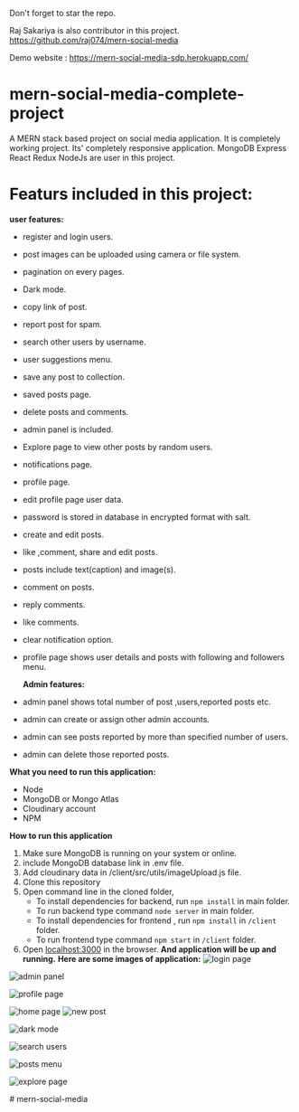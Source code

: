 Don't forget to star the repo.

Raj Sakariya is also contributor in this project.
https://github.com/raj074/mern-social-media

Demo website : https://mern-social-media-sdp.herokuapp.com/
# mern-social-media-complete-project
A MERN stack based project on social media application. It is completely working project. Its' completely responsive application.
MongoDB Express React Redux NodeJs are user in this project.

# Featurs included in this project:

**user features:**
 - register and login users. 
 - post images can be uploaded using camera or file system.
 - pagination on every pages.
 - Dark mode.
 - copy link of post.
 - report post for spam.
 - search other users by username.
 - user suggestions menu. 
 - save any post to collection.
 - saved posts page.
 - delete posts and comments.
 - admin panel is included.
 - Explore page to view other posts by random users.
 - notifications page.
 - profile page.
 - edit profile page user data.
 - password is stored in database in encrypted format with salt.
 - create and edit posts.
 - like ,comment, share and edit posts.
 - posts include text(caption) and image(s).
 - comment on posts.
 - reply comments.
 - like comments.
 - clear notification option.
 - profile page shows user details and posts with following and followers menu.



   **Admin features:**
   

 - admin panel shows total number of post ,users,reported posts etc.
 - admin can create or assign other admin accounts.
 - admin can see posts reported by more than specified number of users.
 - admin can delete those reported posts.


**What you need to run this application:**

 - Node 
 - MongoDB or Mongo Atlas
 - Cloudinary account
 - NPM

**How to run this application**
1.  Make sure MongoDB is running on your system or online.
2. include MongoDB database link in .env file.
3. Add cloudinary data in /client/src/utils/imageUpload.js file.
4. Clone this repository
5. Open command line in the cloned folder,
    - To install dependencies for backend, run  `npm install` in main folder.
    - To run backend type command `node server` in main folder.
    - To install dependencies for frontend , run  `npm install` in `/client` folder.
    - To run frontend type command `npm start` in `/client` folder.
6.  Open  [localhost:3000](http://localhost:3000/)  in the browser.
 **And application will be up and running.**
**Here are some images of application:**
![login page](https://user-images.githubusercontent.com/72184791/114161303-877f6b80-9945-11eb-89a7-f05b560bb5e4.JPG)

![admin panel](https://user-images.githubusercontent.com/72184791/114161299-877f6b80-9945-11eb-9791-cab82f92bd7e.JPG)

![profile page](https://user-images.githubusercontent.com/72184791/114161324-8b12f280-9945-11eb-96a2-0707ee234c8a.JPG)

![home page](https://user-images.githubusercontent.com/72184791/114161305-88180200-9945-11eb-9856-a4b33b8e9def.JPG)
![new post](https://user-images.githubusercontent.com/72184791/114161309-89492f00-9945-11eb-888f-3ff263cfb909.JPG)

![dark mode](https://user-images.githubusercontent.com/72184791/114161287-851d1180-9945-11eb-8a0e-1a4c56132de0.JPG)

![search users](https://user-images.githubusercontent.com/72184791/114161296-86e6d500-9945-11eb-85cb-eb7c84d4abda.JPG)

![posts menu](https://user-images.githubusercontent.com/72184791/114161315-89e1c580-9945-11eb-8f9f-4156d1184567.JPG)

![explore page](https://user-images.githubusercontent.com/72184791/114161321-8a7a5c00-9945-11eb-8c67-bf42a8f30fcd.JPG)



#   m e r n - s o c i a l - m e d i a  
 